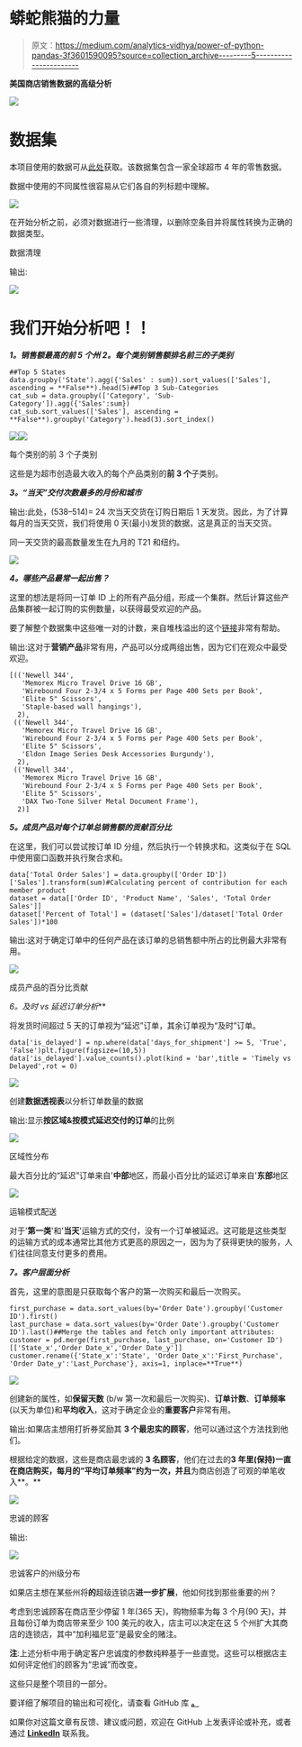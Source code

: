 # 蟒蛇熊猫的力量

> 原文：<https://medium.com/analytics-vidhya/power-of-python-pandas-3f3601590095?source=collection_archive---------5----------------------->

**美国商店销售数据的高级分析**

![](img/cd25f92b1e38042e9e19e6244c73c0c6.png)

# **数据集**

本项目使用的数据可从[此处](https://raw.githubusercontent.com/rohanraj-9654/Store-Sales-Analysis-with-Pandas/main/train.csv)获取。该数据集包含一家全球超市 4 年的零售数据。

数据中使用的不同属性很容易从它们各自的列标题中理解。

![](img/bfdc1300b3dbf7a261a21073d7475104.png)

在开始分析之前，必须对数据进行一些清理，以删除空条目并将属性转换为正确的数据类型。

数据清理

输出:

![](img/f246b4a23b1e87cd0523e5d0f32fb532.png)

# 我们开始分析吧！！

***1。销售额最高的前 5 个州***
***2。每个类别销售额排名前三的子类别***

```
##Top 5 States
data.groupby('State').agg({'Sales' : sum}).sort_values(['Sales'], ascending = **False**).head(5)##Top 3 Sub-Categories
cat_sub = data.groupby(['Category', 'Sub-Category']).agg({'Sales':sum})
cat_sub.sort_values(['Sales'], ascending = **False**).groupby('Category').head(3).sort_index()
```

![](img/a8fabb17b1860aaa406fb8cc78826f88.png)![](img/28d55385e7004b8cc396e7f95077205a.png)

每个类别的前 3 个子类别

这些是为超市创造最大收入的每个产品类别的**前 3 个**子类别。

***3。“当天”交付次数最多的月份和城市***

输出:此处，(538–514)= 24 次当天交货在订购日期后 1 天发货。因此，为了计算每月的当天交货，我们将使用 0 天(最小)发货的数据，这是真正的当天交货。

同一天交货的最高数量发生在九月的 T21 和纽约。

![](img/98c07aaf6fc424538d40f725df053b56.png)

***4。哪些产品最常一起出售？***

这里的想法是将同一订单 ID 上的所有产品分组，形成一个集群。然后计算这些产品集群被一起订购的实例数量，以获得最受欢迎的产品。

要了解整个数据集中这些唯一对的计数，来自堆栈溢出的这个[链接](https://stackoverflow.com/questions/52195887/counting-unique-pairs-of-numbers-into-a-python-dictionary)非常有帮助。

输出:这对于**营销产品**非常有用，产品可以分成两组出售，因为它们在观众中最受欢迎。

```
[(('Newell 344',
   'Memorex Micro Travel Drive 16 GB',
   'Wirebound Four 2-3/4 x 5 Forms per Page 400 Sets per Book',
   'Elite 5" Scissors',
   'Staple-based wall hangings'),
  2),
 (('Newell 344',
   'Memorex Micro Travel Drive 16 GB',
   'Wirebound Four 2-3/4 x 5 Forms per Page 400 Sets per Book',
   'Elite 5" Scissors',
   'Eldon Image Series Desk Accessories Burgundy'),
  2),
 (('Newell 344',
   'Memorex Micro Travel Drive 16 GB',
   'Wirebound Four 2-3/4 x 5 Forms per Page 400 Sets per Book',
   'Elite 5" Scissors',
   'DAX Two-Tone Silver Metal Document Frame'),
  2)]
```

***5。成员产品对每个订单总销售额的贡献百分比***

在这里，我们可以尝试按订单 ID 分组，然后执行一个转换求和。这类似于在 SQL 中使用窗口函数并执行聚合求和。

```
data['Total Order Sales'] = data.groupby(['Order ID'])['Sales'].transform(sum)#Calculating percent of contribution for each member product
dataset = data[['Order ID', 'Product Name', 'Sales', 'Total Order Sales']]
dataset['Percent of Total'] = (dataset['Sales']/dataset['Total Order Sales'])*100
```

输出:这对于确定订单中的任何产品在该订单的总销售额中所占的比例最大非常有用。

![](img/d891ae26ec788ed85c5f3865ea126fc8.png)

成员产品的百分比贡献

**6*。及时 vs 延迟订单分析***

将发货时间超过 5 天的订单视为“延迟”订单，其余订单视为“及时”订单。

```
data['is_delayed'] = np.where(data['days_for_shipment'] >= 5, 'True', 'False')plt.figure(figsize=(10,5))
data['is_delayed'].value_counts().plot(kind = 'bar',title = 'Timely vs Delayed',rot = 0)
```

![](img/c0431c8c849b9bf8830affadedb877c0.png)

创建**数据透视表**以分析订单数量的数据

输出:显示**按区域&按模式延迟交付的订单**的比例

![](img/8412cab20f269f86243fa84f253d3d8a.png)

区域性分布

最大百分比的“延迟”订单来自'**中部**地区，而最小百分比的延迟订单来自'**东部**地区

![](img/c302603d76185e8233ea6e12238d6bd9.png)

运输模式配送

对于'**第一类**'和'**当天**'运输方式的交付，没有一个订单被延迟。这可能是这些类型的运输方式的成本通常比其他方式更高的原因之一，因为为了获得更快的服务，人们往往同意支付更多的费用。

***7。客户层面分析***

首先，这里的意图是只获取每个客户的第一次购买和最后一次购买。

```
first_purchase = data.sort_values(by='Order Date').groupby('Customer ID').first()
last_purchase = data.sort_values(by='Order Date').groupby('Customer ID').last()##Merge the tables and fetch only important attributes:
customer = pd.merge(first_purchase, last_purchase, on='Customer ID')[['State_x','Order Date_x','Order Date_y']]
customer.rename({'State_x':'State', 'Order Date_x':'First_Purchase', 'Order Date_y':'Last_Purchase'}, axis=1, inplace=**True**)
```

![](img/fe838e90d2381ac0237623d17f0da365.png)

创建新的属性，如**保留天数** (b/w 第一次和最后一次购买)、**订单计数**、**订单频率**(以天为单位)和**平均收入**，这对于确定企业的**重要客户**非常有用。

输出:如果店主想用打折券奖励其 **3 个最忠实的顾客**，他可以通过这个方法找到他们。

根据给定的数据，这些是商店最忠诚的 **3 名顾客**，他们在过去的**3 年里(保持)**一直在商店购买，每月的“平均订单频率”约为**一次，并且**为商店创造了可观的单笔收入**。**

![](img/35b58afca4e7dcad4cc74bb3e91dc2c0.png)

忠诚的顾客

输出:

![](img/d310241f700f6792f2c949f9d6501f53.png)

忠诚客户的州级分布

如果店主想在某些州将**的**超级连锁店**进一步扩展**，他如何找到那些重要的州？

考虑到忠诚顾客在商店至少停留 1 年(365 天)，购物频率为每 3 个月(90 天)，并且每份订单为商店带来至少 100 美元的收入，店主可以决定在这 5 个州扩大其商店的连锁店，其中“加利福尼亚”是最安全的赌注。

**注**:上述分析中用于确定客户忠诚度的参数纯粹基于一些直觉。这些可以根据店主如何评定他们的顾客为“忠诚”而改变。

这些只是整个项目的一部分。

要详细了解项目的输出和可视化，请查看 GitHub 库 [**。**](https://github.com/rohanraj-9654/Store-Sales-Analysis-with-Pandas/blob/main/Sales_EDA.ipynb)

如果你对这篇文章有反馈、建议或问题，欢迎在 GitHub 上发表评论或补充，或者通过 [**LinkedIn**](https://www.linkedin.com/in/rohan-raj-204848100/) 联系我。
